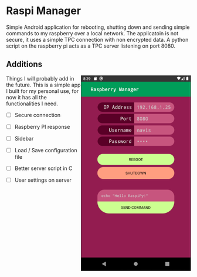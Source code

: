# Raspi Manager
Simple Android application for rebooting, shutting down and sending simple commands to my raspberry over a local network. The applicatoin is not secure, it uses a simple TPC connection with non encrypted data. A python script on the raspberry pi acts as a TPC server listening on port 8080. 


## Additions

<img src="./images/image.png" style="float: right;" width="300"/>
Things I will probably add in the future. This is a simple app I built for my personal use, for now it has all the functionalities I need.    
    


    
- [ ] Secure connection
- [ ] Raspberry PI response
- [ ] Sidebar 
- [ ] Load / Save configuration file
- [ ] Better server script in C
- [ ] User settings on server


    


